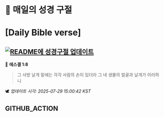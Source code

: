 # 🙏 매일의 성경 구절
# [Daily Bible verse]
## [![README에 성경구절 업데이트](https://github.com/DONGSUKA/first_test/actions/workflows/update-readme-bible.yml/badge.svg)](https://github.com/DONGSUKA/first_test/actions/workflows/update-readme-bible.yml)
<!-- START_BIBLE_VERSE -->
📖 **에스겔 1:8**
> 그 사방 날개 밑에는 각각 사람의 손이 있더라 그 네 생물의 얼굴과 날개가 이러하니

🕊️ _업데이트 시각: 2025-07-29 15:00:42 KST_
  <!-- END_BIBLE_VERSE -->
## GITHUB_ACTION
